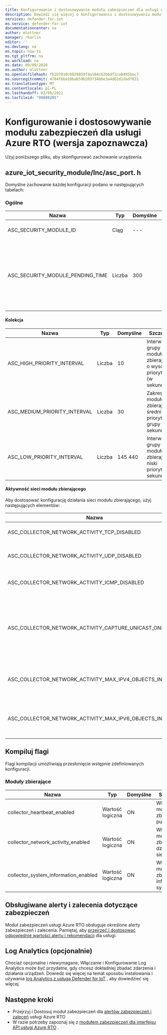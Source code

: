 ```yaml
---
title: Konfigurowanie i dostosowywanie modułu zabezpieczeń dla usługi Azure RTO
description: Dowiedz się więcej o konfigurowaniu i dostosowywaniu modułu zabezpieczeń dla usługi Azure RTO.
services: defender-for-iot
ms.service: defender-for-iot
documentationcenter: na
author: mlottner
manager: rkarlin
editor: ''
ms.devlang: na
ms.topic: how-to
ms.tgt_pltfrm: na
ms.workload: na
ms.date: 09/09/2020
ms.author: mlottner
ms.openlocfilehash: fb2b7810c0829859f4a104c62b6df2ca0495bac7
ms.sourcegitcommit: 4784fbba18bab59b203734b6e3a4d62d1dadf031
ms.translationtype: MT
ms.contentlocale: pl-PL
ms.lasthandoff: 02/08/2021
ms.locfileid: "99809205"
---
```

# <a name="configure-and-customize-security-module-for-azure-rtos-preview"></a>Konfigurowanie i dostosowywanie modułu zabezpieczeń dla usługi Azure RTO (wersja zapoznawcza)

Użyj poniższego pliku, aby skonfigurować zachowanie urządzenia.

## <a name="azure_iot_security_moduleincasc_porth"></a>azure_iot_security_module/Inc/asc_port. h

 Domyślne zachowanie każdej konfiguracji podano w następujących tabelach: 

### <a name="general"></a>Ogólne

| Nazwa | Typ | Domyślne | Szczegóły |
| - | - | - | - |
| ASC_SECURITY_MODULE_ID | Ciąg | --- | Unikatowy identyfikator urządzenia  |
| ASC_SECURITY_MODULE_PENDING_TIME  | Liczba | 300 | Czas oczekiwania modułu zabezpieczeń (w sekundach). Jeśli czas przekroczy zmianę stanu na wstrzymanie. |

#### <a name="collection"></a>Kolekcja

| Nazwa | Typ | Domyślne | Szczegóły |
| - | - | - | - |
| ASC_HIGH_PRIORITY_INTERVAL | Liczba | 10 | Interwał grupy modułów zbierających o wysokim priorytecie (w sekundach). |
| ASC_MEDIUM_PRIORITY_INTERVAL | Liczba | 30 | Zakres modułów zbierających średni priorytet grupy (w sekundach). |
| ASC_LOW_PRIORITY_INTERVAL | Liczba | 145 440  | Interwał grupy modułów zbierających niski priorytet (w sekundach). |

#### <a name="collector-network-activity"></a>Aktywność sieci modułu zbierającego

Aby dostosować konfigurację działania sieci modułu zbierającego, użyj następujących elementów:

| Nazwa | Typ | Domyślne | Szczegóły |
| - | - | - | - |
| ASC_COLLECTOR_NETWORK_ACTIVITY_TCP_DISABLED | Boolean | fałsz | Filtrowanie `TCP` aktywności sieciowej |
| ASC_COLLECTOR_NETWORK_ACTIVITY_UDP_DISABLED | Boolean | fałsz | Filtruj `UDP` zdarzenia aktywności sieciowej |
| ASC_COLLECTOR_NETWORK_ACTIVITY_ICMP_DISABLED | Boolean | fałsz | Filtruj `ICMP` zdarzenia aktywności sieciowej |
| ASC_COLLECTOR_NETWORK_ACTIVITY_CAPTURE_UNICAST_ONLY | Wartość logiczna | true | Przechwyć tylko pakiety przychodzące emisji pojedynczej, gdy ustawione na FAŁSZ przechwytywanie również emitują i multiemisję |
| ASC_COLLECTOR_NETWORK_ACTIVITY_MAX_IPV4_OBJECTS_IN_CACHE | Liczba | 64 | Maksymalna liczba zdarzeń sieciowych IPv4 do przechowywania w pamięci |
| ASC_COLLECTOR_NETWORK_ACTIVITY_MAX_IPV6_OBJECTS_IN_CACHE | Liczba | 64  | Maksymalna liczba zdarzeń sieciowych IPv6 do przechowywania w pamięci |


## <a name="compile-flags"></a>Kompiluj flagi
Flagi kompilacji umożliwiają przesłonięcie wstępnie zdefiniowanych konfiguracji.

### <a name="collectors"></a>Moduły zbierające
| Nazwa | Typ | Domyślne | Szczegóły |
| - | - | - | - |
| collector_heartbeat_enabled | Wartość logiczna | ON | Włączanie modułu zbierającego pulsu |
| collector_network_activity_enabled | Wartość logiczna | ON | Włączanie modułu zbierającego działania sieciowe |
| collector_system_information_enabled | Wartość logiczna | ON | Włączanie modułu zbierającego informacje o systemie |

## <a name="supported-security-alerts-and-recommendations"></a>Obsługiwane alerty i zalecenia dotyczące zabezpieczeń

Moduł zabezpieczeń usługi Azure RTO obsługuje określone alerty zabezpieczeń i zalecenia. Pamiętaj, aby [przejrzeć i dostosować odpowiednie wartości alertu i rekomendacji](concept-rtos-security-alerts-recommendations.md) dla usługi.

## <a name="log-analytics-optional"></a>Log Analytics (opcjonalnie)

Chociaż opcjonalne i niewymagane, Włączanie i Konfigurowanie Log Analytics może być przydatne, gdy chcesz dokładniej zbadać zdarzenia i działania urządzeń. Dowiedz się więcej na temat sposobu instalowania i używania [log Analytics z usługą Defender for IoT](how-to-security-data-access.md#log-analytics) , aby dowiedzieć się więcej. 

## <a name="next-steps"></a>Następne kroki

- Przejrzyj i Dostosuj moduł zabezpieczeń dla [alertów zabezpieczeń i zaleceń](concept-rtos-security-alerts-recommendations.md) usługi Azure RTO
- W razie potrzeby zapoznaj się z [modułem zabezpieczeń dla interfejsu API usługi Azure RTO](azure-rtos-security-module-api.md) .

